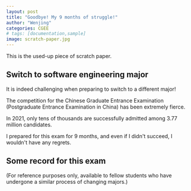 ```yaml
---
layout: post
title: "Goodbye! My 9 months of struggle!"
author: "Wenjing"
categories: CGEE 
# tags: [documentation,sample]
image: scratch-paper.jpg
---
```


This is the used-up piece of scratch paper.

## Switch to software engineering major 

It is indeed challenging when preparing to switch to a different major!

The competition for the Chinese Graduate Entrance Examination (Postgraduate Entrance Examination in China) has been extremely fierce.

In 2021, only tens of thousands are successfully admitted among 3.77 million candidates. 

I prepared for this exam for 9 months, and even if I didn't succeed, I wouldn't have any regrets.

## Some record for this exam

(For reference purposes only, available to fellow students who have undergone a similar process of changing majors.)

